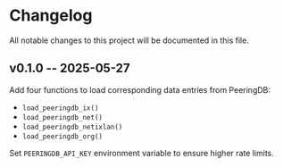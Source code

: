 # Changelog

All notable changes to this project will be documented in this file.

## v0.1.0 -- 2025-05-27

Add four functions to load corresponding data entries from PeeringDB:

* `load_peeringdb_ix()`
* `load_peeringdb_net()`
* `load_peeringdb_netixlan()`
* `load_peeringdb_org()`

Set `PEERINGDB_API_KEY` environment variable to ensure higher rate limits.
